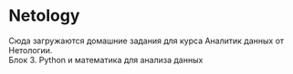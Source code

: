# Netology    
Сюда загружаются домашние задания для курса Аналитик данных от Нетологии. \
Блок 3. Python и математика для анализа данных

